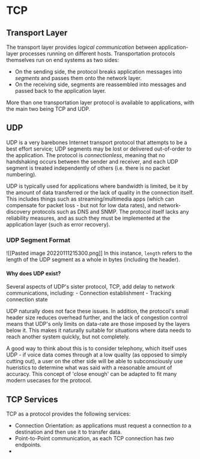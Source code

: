 # TCP
## Transport Layer
The transport layer provides *logical communication* between application-layer processes running on different hosts. Transportation protocols themselves run on end systems as two sides:

- On the sending side, the protocol breaks application messages into *segments* and passes them onto the network layer.
- On the receiving side, segments are reassembled into messages and passed back to the application layer.

More than one transportation layer protocol is available to applications, with the main two being TCP and UDP.

## UDP
UDP is a very barebones Internet transport protocol that attempts to be a best effort service; UDP segments may be lost or delivered out-of-order to the application. The protocol is *connectionless*, meaning that no handshaking occurs between the sender and receiver, and each UDP segment is treated independently of others (i.e. there is no packet numbering).

UDP is typically used for applications where bandwidth is limited, be it by the amount of data transferred or the lack of quality in the connection itself. This includes things such as streaming/multimedia apps (which can compensate for packet loss - but not for low data rates), and network-discovery protocols such as DNS and SNMP. The protocol itself lacks any reliability measures, and as such they must be implemented at the application layer (such as error recovery).

### UDP Segment Format
![[Pasted image 20220111215300.png]]
In this instance, `length` refers to the length of the UDP segment as a whole in bytes (including the header).

#### Why does UDP exist?
Several aspects of UDP's sister protocol, TCP, add delay to network communications, including:
	- Connection establishment
	- Tracking connection state
	
UDP naturally does not face these issues. In addition, the protocol's small header size reduces overhead further, and the lack of congestion control means that UDP's only limits on data-rate are those imposed by the layers below it. This makes it naturally suitable for situations where data needs to reach another system quickly, but not completely.

A good way to think about this is to consider telephony, which itself uses UDP - if voice data comes through at a low quality (as opposed to simply cutting out), a user on the other side will be able to subconsciously use hueristics to determine what was said with a reasonable amount of accuracy. This concept of 'close enough' can be adapted to fit many modern usecases for the protocol.

## TCP Services

TCP as a protocol provides the following services:
- Connection Orientation: as applications must request a connection *to* a destination and then use it to transfer data.
- Point-to-Point communication, as each TCP connection has *two* endpoints.
- 